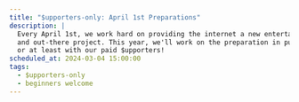 ```yaml
---
title: "$upporters-only: April 1st Preparations"
description: |
  Every April 1st, we work hard on providing the internet a new entertaining
  and out-there project. This year, we'll work on the preparation in public...
  or at least with our paid $upporters!
scheduled_at: 2024-03-04 15:00:00
tags:
  - $upporters-only
  - beginners welcome
---
```

